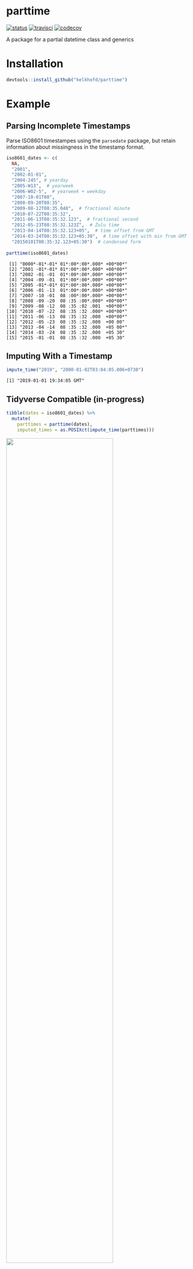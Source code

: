 # parttime

[![status](https://img.shields.io/static/v1?label=status&message=experimental&color=red)]()
[![travisci](https://api.travis-ci.org/dgkf/parttime.svg?branch=master)](https://travis-ci.org/dgkf/parttime)
[![codecov](https://codecov.io/gh/dgkf/parttime/branch/master/graph/badge.svg)](https://codecov.io/gh/dgkf/parttime)

A package for a partial datetime class and generics

# Installation

```r
devtools::install_github("kelkhofd/parttime")
```

# Example

## Parsing Incomplete Timestamps

Parse ISO8601 timestampes using the `parsedate` package, but retain information about missingness in the timestamp format. 

```r
iso8601_dates <- c(
  NA,
  "2001",
  "2002-01-01",
  "2004-245", # yearday
  "2005-W13",  # yearweek
  "2006-W02-5",  # yearweek + weekday
  "2007-10-01T08",
  "2008-09-20T08:35",
  "2009-08-12T08:35.048",  # fractional minute
  "2010-07-22T08:35:32",
  "2011-06-13T08:35:32.123",  # fractional second
  "2012-05-23T08:35:32.123Z",  # Zulu time
  "2013-04-14T08:35:32.123+05",  # time offset from GMT
  "2014-03-24T08:35:32.123+05:30",  # time offset with min from GMT
  "20150101T08:35:32.123+05:30")  # condensed form
  
parttime(iso8601_dates)
```

```
 [1] "0000*-01*-01* 01*:00*:00*.000* +00*00*"
 [2] "2001 -01*-01* 01*:00*:00*.000* +00*00*"
 [3] "2002 -01 -01  01*:00*:00*.000* +00*00*"
 [4] "2004 -09 -01  01*:00*:00*.000* +00*00*"
 [5] "2005 -01*-01* 01*:00*:00*.000* +00*00*"
 [6] "2006 -01 -13  01*:00*:00*.000* +00*00*"
 [7] "2007 -10 -01  08 :00*:00*.000* +00*00*"
 [8] "2008 -09 -20  08 :35 :00*.000* +00*00*"
 [9] "2009 -08 -12  08 :35 :02 .001  +00*00*"
[10] "2010 -07 -22  08 :35 :32 .000* +00*00*"
[11] "2011 -06 -13  08 :35 :32 .000  +00*00*"
[12] "2012 -05 -23  08 :35 :32 .000  +00 00"
[13] "2013 -04 -14  08 :35 :32 .000  +05 00*"
[14] "2014 -03 -24  08 :35 :32 .000  +05 30"
[15] "2015 -01 -01  08 :35 :32 .000  +05 30"
```

## Imputing With a Timestamp

```r
impute_time("2019", "2000-01-02T03:04:05.006+0730")
```

```
[1] "2019-01-01 19:34:05 GMT"
```

## Tidyverse Compatible (in-progress)

```r
tibble(dates = iso8601_dates) %>%
  mutate(
    parttimes = parttime(dates), 
    imputed_times = as.POSIXct(impute_time(parttimes)))
```

<img src="https://user-images.githubusercontent.com/18220321/64467475-b086ad00-d0cd-11e9-8e39-9a6e7e84a44e.png" width="75%"></img>
